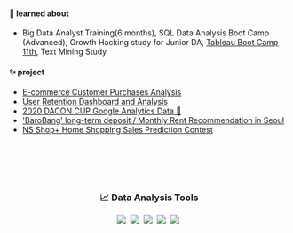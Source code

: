 <br> </br>
#### 🌱 learned about
- Big Data Analyst Training(6 months), SQL Data Analysis Boot Camp (Advanced), Growth Hacking study for Junior DA, [Tableau Boot Camp 11th](https://github.com/soojeong-DA/BI/tree/master/Tableau%20%E1%84%89%E1%85%B5%E1%86%AB%E1%84%87%E1%85%A7%E1%86%BC%E1%84%92%E1%85%AE%E1%86%AB%E1%84%85%E1%85%A7%E1%86%AB%E1%84%89%E1%85%A9%2011%E1%84%80%E1%85%B5), Text Mining Study


#### ✨ project
- [E-commerce Customer Purchases Analysis](https://github.com/soojeong-DA/SideProject/tree/master/e-commerce%20%E1%84%80%E1%85%A9%E1%84%80%E1%85%A2%E1%86%A8%20%E1%84%80%E1%85%AE%E1%84%86%E1%85%A2%20%E1%84%83%E1%85%A6%E1%84%8B%E1%85%B5%E1%84%90%E1%85%A5%20%E1%84%87%E1%85%AE%E1%86%AB%E1%84%89%E1%85%A5%E1%86%A8)
-  [User Retention Dashboard and Analysis](https://github.com/soojeong-DA/SideProject/tree/master/%EC%9C%A0%EC%A0%80%20%ED%96%89%EB%8F%99%20%EB%B6%84%EC%84%9D%20%EB%B0%8F%20%EC%8B%9C%EA%B0%81%ED%99%94)
-  [2020 DACON CUP Google Analytics Data 🥉](https://github.com/soojeong-DA/2020_DACON_CUP)
-  ['BaroBang' long-term deposit / Monthly Rent Recommendation in Seoul](https://github.com/soojeong-DA/BaroBang_project)
-  [NS Shop+ Home Shopping Sales Prediction Contest](https://github.com/soojeong-DA/Big_contest_2020)

<br> </br>
---

<h3 align="center"> 📈 Data Analysis Tools </h3>

<p align="center">
  <img src="https://img.shields.io/badge/Python-3776AB?style=flat-square&logo=Python&logoColor=white"/></a>&nbsp 
  <img src="https://img.shields.io/badge/Jupyter-F37626?style=flat-square&logo=Jupyter&logoColor=white"/></a>&nbsp 
<!--  <img src="https://img.shields.io/badge/R-276DC3?style=flat-square&logo=R&logoColor=white"/></a>&nbsp -->
<img src="https://img.shields.io/badge/MySQL-4479A1?style=flat-square&logo=MySQL&logoColor=white"/></a>&nbsp 
  <img src="https://img.shields.io/badge/PostgreSQL-4169E1?style=flat-square&logo=PostgreSQL&logoColor=white"/></a>&nbsp 
  <img src="https://img.shields.io/badge/Tableau-E97627?style=flat-square&logo=Tableau&logoColor=white"/></a>&nbsp 
<!--     <img src="https://img.shields.io/badge/Google Analytics-E37400?style=flat-square&logo=GoogleAnalytics&logoColor=white"/></a>&nbsp  -->
</p>
